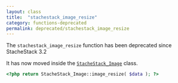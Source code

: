 ```yaml
---
layout: class
title:  "stachestack_image_resize"
category: functions-deprecated
permalink: deprecated/stachestack_image_resize
---
```


The `stachestack_image_resize` function has been deprecated since StacheStack 3.2

It has now moved inside the [`StacheStack_Image`](/classes/StacheStack_Image) class.

```php
<?php return StacheStack_Image::image_resize( $data ); ?>
```